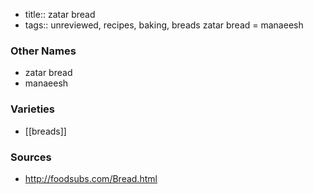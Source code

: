 - title:: zatar bread
- tags:: unreviewed, recipes, baking, breads
zatar bread = manaeesh

### Other Names

* zatar bread
* manaeesh

### Varieties

* [[breads]]

### Sources
* http://foodsubs.com/Bread.html
